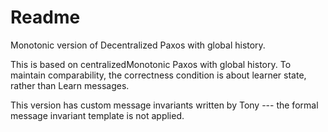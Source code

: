 # Readme

Monotonic version of Decentralized Paxos with global history.

This is based on centralizedMonotonic Paxos with global history. To maintain comparability,
the correctness condition is about learner state, rather than Learn messages.

This version has custom message invariants written by Tony --- the formal message invariant template is not applied.
